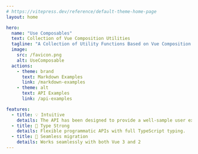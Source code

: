 ```yaml
---
# https://vitepress.dev/reference/default-theme-home-page
layout: home

hero:
  name: "Use Composables"
  text: Collection of Vue Composition Utilities
  tagline: "A Collection of Utility Functions Based on Vue Composition API"
  image:
    src: /favicon.png
    alt: UseComposable
  actions:
    - theme: brand
      text: Markdown Examples
      link: /markdown-examples
    - theme: alt
      text: API Examples
      link: /api-examples

features:
  - title: 💡 Intuitive
    details: The API has been designed to provide a well-sample user experience.
  - title: 🔑 Type Strong
    details: Flexible programmatic APIs with full TypeScript typing.
  - title: 🚀 Seamless migration
    details: Works seamlessly with both Vue 3 and 2
---
```


